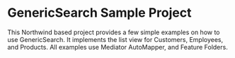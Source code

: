 # GenericSearch Sample Project

This Northwind based project provides a few simple examples on how to use GenericSearch. It implements the list view for Customers, Employees, and Products. All examples use Mediator AutoMapper, and Feature Folders. 

